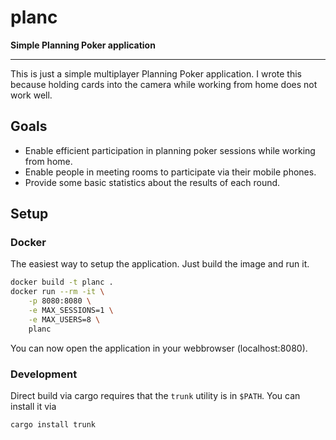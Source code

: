 # planc

**Simple Planning Poker application**

---

This is just a simple multiplayer Planning Poker application. I wrote this because holding cards
into the camera while working from home does not work well.

## Goals

* Enable efficient participation in planning poker sessions while working from home.
* Enable people in meeting rooms to participate via their mobile phones.
* Provide some basic statistics about the results of each round.

## Setup

### Docker

The easiest way to setup the application. Just build the image and run it.

```bash
docker build -t planc .
docker run --rm -it \
    -p 8080:8080 \
    -e MAX_SESSIONS=1 \
    -e MAX_USERS=8 \
    planc
```

You can now open the application in your webbrowser (localhost:8080).

### Development

Direct build via cargo requires that the `trunk` utility is in `$PATH`. You can install it via
```bash
cargo install trunk
```
